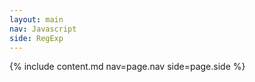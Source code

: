 ```yaml
---
layout: main
nav: Javascript
side: RegExp
---
```

{% include content.md nav=page.nav side=page.side %}